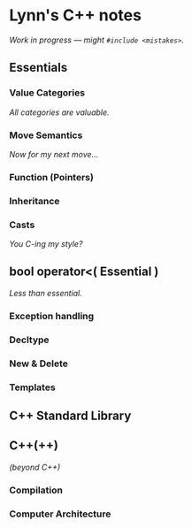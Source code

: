 # Lynn's C++ notes
_Work in progress — might `#include <mistakes>`._

## Essentials

### Value Categories
_All categories are valuable._

### Move Semantics
_Now for my next move..._

### Function (Pointers)

### Inheritance

### Casts
_You C-ing my style?_

## bool operator<( Essential )
_Less than essential._

### Exception handling

### Decltype

### New & Delete

### Templates

## C++ Standard Library

## C++(++)
 _(beyond C++)_

### Compilation

### Computer Architecture
